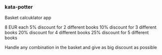 ### kata-potter

Basket calcuklator app

8 EUR each
5% discount for 2 different books
10% discount for 3 different books
20% discount for 4 different books
25% discount for 5 different books

Handle any combination in the basket and give as big discount as possible
